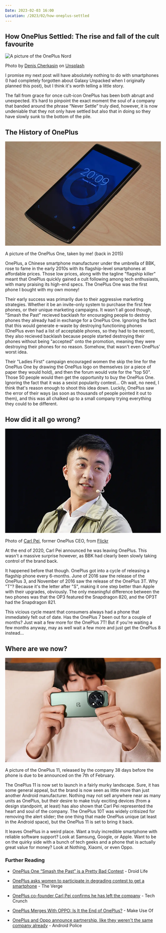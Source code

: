 ```yaml
---
Date: 2023-02-03 16:00
Location: /2023/02/how-oneplus-settled
---
```


## How OnePlus Settled: The rise and fall of the cult favourite
![A picture of the OnePlus Nord](https://images.unsplash.com/photo-1600721502738-84bd123c8a99?w=1000)<div class="caption">Photo by [Denis Cherkasin](https://unsplash.com/@denic) on [Unsplash](https://unsplash.com/)</div>

I promise my next post will have absolutely nothing to do with smartphones (I had completely forgotten about Galaxy Unpacked when I originally planned this post), but I think it's worth telling a little story.

The fall from grace for once cult-icon OnePlus has been both abrupt and unexpected. It’s hard to pinpoint the exact moment the soul of a company that banded around the phrase “Never Settle” truly died, however, it is now undeniable that they not only have settled but also that in doing so they have slowly sunk to the bottom of the pile.

## The History of OnePlus
![A picture of the OnePlus One on a wooden table](https://raw.githubusercontent.com/george-probably/chachanidze.com/main/Images/How%20OnePlus%20Settled/OnePlusOne.webp)<div class="caption">A picture of the OnePlus One, taken by me! (back in 2015)</div>

OnePlus, a Chinese smartphone manufacturer under the umbrella of BBK, rose to fame in the early 2010s with its flagship-level smartphones at affordable prices. Those low prices, along with the tagline "flagship killer" meant that OnePlus quickly gained a cult following among tech enthusiasts, with many praising its high-end specs. The OnePlus One was the first phone I bought with my own money!

Their early success was primarily due to their aggressive marketing strategies. Whether it be an invite-only system to purchase the first few phones, or their unique marketing campaigns. It wasn't all good though, "Smash the Past" recieved backlash for encouraging people to destroy phones they already had in exchange for a OnePlus One. Ignoring the fact that this would generate e-waste by destroying functioning phones (OnePlus even had a list of acceptable phones, so they had to be recent), they also recieved backlash because people started destroying their phones without being "accepted" onto the promotion, meaning they were destroying their phones for no reason. Somehow, that wasn't even OnePlus' worst idea.

Their "Ladies First" campaign encouraged women the skip the line for the OnePlus One by drawing the OnePlus logo on themselves (or a piece of paper they would hold), and then the forum would vote for the "top 50". Those 50 people would then get the opportunity to buy the OnePlus One. Ignoring the fact that it was a sexist popularity contest... Oh wait, no need, I think that's reason enough to shoot this idea down. Luckily, OnePlus saw the error of their ways (as soon as thousands of people pointed it out to them), and this was all chalked up to a small company trying everything they could to be different. 

## How did it all go wrong?
![A picture of the Carl Pei, former CEO of OnePlus](https://raw.githubusercontent.com/george-probably/chachanidze.com/main/Images/How%20OnePlus%20Settled/CarlPei.webp)<div class="caption">Photo of [Carl Pei](https://twitter.com/getpeid), former OnePlus CEO, from [Flickr](https://www.flickr.com/photos/techcrunch/48844595727/in/album-72157711192842673/)</div>

At the end of 2020, Carl Pei announced he was leaving OnePlus. This wasn't a massive surprise however, as BBK had clearly been slowly taking control of the brand back. 

It happened before that though. OnePlus got into a cycle of releasing a flagship phone every 6-months. June of 2016 saw the release of the OnePlus 3, and November of 2016 saw the release of the OnePlus 3T. Why "T"? Because it's the letter after "S", making it one step better than Apple with their upgrades, obviously. The only meaningful difference between the two phones was that the OP3 featured the Snapdragon 820, and the OP3T had the Snapdragon 821.

This vicious cycle meant that consumers always had a phone that immediately felt out of date. Has the OnePlus 7 been out for a couple of months? Just wait a few more for the OnePlus 7T! But if you're waiting a few months anyway, may as well wait a few more and just get the OnePlus 8 instead...

## Where are we now?
![A picture of a man holding the OnePlus 11, revealed on December 26th](https://raw.githubusercontent.com/george-probably/chachanidze.com/main/Images/How%20OnePlus%20Settled/OnePlus11.webp)<div class="caption">A picture of the OnePlus 11, released by the company 38 days before the phone is due to be announced on the 7th of February.</div>

The OnePlus 11 is now set to launch in a fairly murky landscape. Sure, it has some general appeal, but the brand is now seen as little more than just another Android manufacturer. Nothing may not sell anywhere near as many units as OnePlus, but their desire to make truly exciting devices (from a design standpoint, at least) has also shown that Carl Pei represented the heart and soul of the company. The OnePlus 10T was widely critisized for removing the alert slider; the one thing that made OnePlus unique (at least in the Android space), but the OnePlus 11 is set to bring it back.

It leaves OnePlus in a weird place. Want a truly incredible smartphone with reliable software support? Look at Samsung, Google, or Apple. Want to be on the quirky side with a bunch of tech geeks and a phone that is actually great value for money? Look at Nothing, Xiaomi, or even Oppo.

### Further Reading
- [OnePlus One “Smash the Past” is a Pretty Bad Contest](https://www.droid-life.com/2014/04/25/oneplus-one-smash-the-past-is-a-pretty-bad-contest/) - Droid Life

- [OnePlus asks women to participate in degrading contest to get a smartphone](https://www.theverge.com/2014/8/12/5994877/oneplus-holding-sexist-ladies-first-contest-for-smartphone-invites) - The Verge

- [OnePlus co-founder Carl Pei confirms he has left the company](https://techcrunch.com/2020/10/16/oneplus-co-founder-carl-pei-confirms-he-has-left-the-company/) - Tech Crunch

- [OnePlus Merges With OPPO: Is It the End of OnePlus?](https://www.makeuseof.com/oneplus-oppo-merger-explained/) - Make Use Of

- [OnePlus and Oppo announce partnership, like they weren't the same company already](https://www.androidpolice.com/oneplus-oppo-partnership/) - Android Police